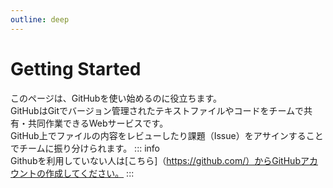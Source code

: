 ```yaml
---
outline: deep
---
```


# Getting Started
このページは、GitHubを使い始めるのに役立ちます。  
GitHubはGitでバージョン管理されたテキストファイルやコードをチームで共有・共同作業できるWebサービスです。  
GitHub上でファイルの内容をレビューしたり課題（Issue）をアサインすることでチームに振り分けられます。
::: info  
Githubを利用していない人は[こちら]（https://github.com/）からGitHubアカウントの作成してください。
:::